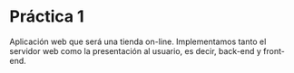 # Práctica 1
Aplicación web que será una tienda on-line. Implementamos tanto el servidor web como la presentación al usuario, es decir, back-end y front-end.

